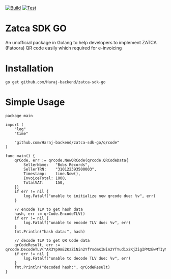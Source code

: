 [![Build](https://github.com/Haraj-backend/zatca-sdk-go/actions/workflows/build.yml/badge.svg)](https://github.com/Haraj-backend/zatca-sdk-go/actions/workflows/build.yml)
[![Test](https://github.com/Haraj-backend/zatca-sdk-go/actions/workflows/test.yml/badge.svg)](https://github.com/Haraj-backend/zatca-sdk-go/actions/workflows/test.yml)

# Zatca SDK GO

An unofficial package in Golang to help developers to implement ZATCA (Fatoora) QR code easily which required for e-invoicing

# Installation

```
go get github.com/Haraj-backend/zatca-sdk-go
```

# Simple Usage
```golang
package main

import (
	"log"
	"time"

	"github.com/Haraj-backend/zatca-sdk-go/qrcode"
)

func main() {
	qrCode, err := qrcode.NewQRCode(qrcode.QRCodeData{
		SellerName:   "Bobs Records",
		SellerTRN:    "310122393500003",
		Timestamp:    time.Now(),
		InvoiceTotal: 1000,
		TotalVAT:     150,
	})
	if err != nil {
		log.Fatalf("unable to initialize new qrcode due: %v", err)
	}

	// encode TLV to get hash data
	hash, err := qrCode.EncodeTLV()
	if err != nil {
		log.Fatalf("unable to encode TLV due: %v", err)
	}
	fmt.Println("hash data:", hash)

	// decode TLV to get QR Code data
	qrCodeResult, err := qrcode.DecodeTLV("AR3Yp9mE2KzZiNin2YfYsdmKINin2YTYudix2KjZigIPMzEwMTIyMzkzNTAwMDAzAxQyMDIyLTA0LTI1VDE1OjMwOjAwWgQHMTAwMC4wMAUGMTUwLjAw")
	if err != nil {
		log.Fatalf("unable to decode TLV due: %v", err)
	}
	fmt.Println("decoded hash:", qrCodeResult)
}
```
